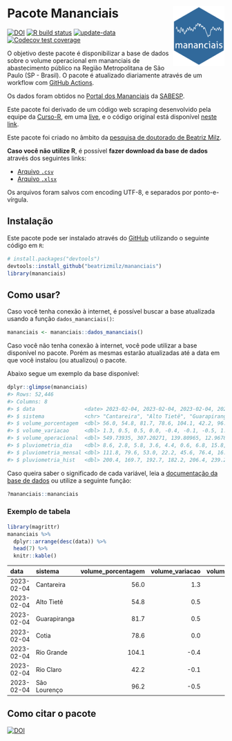 
<!-- README.md is generated from README.Rmd. Please edit that file -->

# Pacote Mananciais <img src="man/figures/hexlogo.png" align="right" width = "120px"/>

<!-- badges: start -->

[![DOI](https://zenodo.org/badge/DOI/10.5281/zenodo.4733056.svg)](https://doi.org/10.5281/zenodo.4733056)
[![R build
status](https://github.com/beatrizmilz/mananciais/workflows/R-CMD-check/badge.svg)](https://github.com/beatrizmilz/mananciais/actions)
[![update-data](https://github.com/beatrizmilz/mananciais/actions/workflows/2-update_data.yaml/badge.svg)](https://github.com/beatrizmilz/mananciais/actions/workflows/2-update_data.yaml)
[![Codecov test
coverage](https://codecov.io/gh/beatrizmilz/mananciais/branch/master/graph/badge.svg)](https://codecov.io/gh/beatrizmilz/mananciais?branch=master)
<!-- badges: end -->

O objetivo deste pacote é disponibilizar a base de dados sobre o volume
operacional em mananciais de abastecimento público na Região
Metropolitana de São Paulo (SP - Brasil). O pacote é atualizado
diariamente através de um workflow com [GitHub
Actions](https://github.com/beatrizmilz/mananciais/actions).

Os dados foram obtidos no [Portal dos
Mananciais](http://mananciais.sabesp.com.br/Situacao) da
[SABESP](http://site.sabesp.com.br/site/Default.aspx).

Este pacote foi derivado de um código web scraping desenvolvido pela
equipe da [Curso-R](https://www.curso-r.com/), em uma
[live](https://youtu.be/jvZIxrMmOcQ), e o código original está
disponível [neste
link](https://github.com/curso-r/lives/blob/master/drafts/20200730_scraper_sabesp.R).

Este pacote foi criado no âmbito da [pesquisa de doutorado de Beatriz
Milz](https://beatrizmilz.github.io/tese/).

**Caso você não utilize R**, é possível **fazer download da base de
dados** através dos seguintes links:

- [Arquivo
  `.csv`](https://github.com/beatrizmilz/mananciais/raw/master/inst/extdata/mananciais.csv)
- [Arquivo
  `.xlsx`](https://github.com/beatrizmilz/mananciais/blob/master/inst/extdata/mananciais.xlsx?raw=true)

Os arquivos foram salvos com encoding UTF-8, e separados por
ponto-e-vírgula.

## Instalação

Este pacote pode ser instalado através do [GitHub](https://github.com/)
utilizando o seguinte código em `R`:

``` r
# install.packages("devtools")
devtools::install_github("beatrizmilz/mananciais")
library(mananciais)
```

## Como usar?

Caso você tenha conexão à internet, é possível buscar a base atualizada
usando a função `dados_mananciais()`:

``` r
mananciais <- mananciais::dados_mananciais() 
```

Caso você não tenha conexão à internet, você pode utilizar a base
disponível no pacote. Porém as mesmas estarão atualizadas até a data em
que você instalou (ou atualizou) o pacote.

Abaixo segue um exemplo da base disponível:

``` r
dplyr::glimpse(mananciais)
#> Rows: 52,446
#> Columns: 8
#> $ data                <date> 2023-02-04, 2023-02-04, 2023-02-04, 2023-02-04, 2…
#> $ sistema             <chr> "Cantareira", "Alto Tietê", "Guarapiranga", "Cotia…
#> $ volume_porcentagem  <dbl> 56.0, 54.8, 81.7, 78.6, 104.1, 42.2, 96.2, 54.7, 5…
#> $ volume_variacao     <dbl> 1.3, 0.5, 0.5, 0.0, -0.4, -0.1, -0.5, 1.1, 1.0, 0.…
#> $ volume_operacional  <dbl> 549.73935, 307.20271, 139.80965, 12.96781, 116.819…
#> $ pluviometria_dia    <dbl> 8.6, 2.8, 5.8, 3.6, 4.4, 0.6, 6.8, 15.8, 30.6, 2.0…
#> $ pluviometria_mensal <dbl> 111.8, 79.6, 53.0, 22.2, 45.6, 76.4, 16.2, 103.2, …
#> $ pluviometria_hist   <dbl> 200.4, 169.7, 192.7, 182.2, 206.4, 239.2, 230.9, 2…
```

Caso queira saber o significado de cada variável, leia a [documentação
da base de
dados](https://beatrizmilz.github.io/mananciais/reference/mananciais.html)
ou utilize a seguinte função:

``` r
?mananciais::mananciais
```

### Exemplo de tabela

``` r
library(magrittr)
mananciais %>% 
  dplyr::arrange(desc(data)) %>% 
  head(7) %>%
  knitr::kable()
```

| data       | sistema      | volume_porcentagem | volume_variacao | volume_operacional | pluviometria_dia | pluviometria_mensal | pluviometria_hist |
|:-----------|:-------------|-------------------:|----------------:|-------------------:|-----------------:|--------------------:|------------------:|
| 2023-02-04 | Cantareira   |               56.0 |             1.3 |          549.73935 |              8.6 |               111.8 |             200.4 |
| 2023-02-04 | Alto Tietê   |               54.8 |             0.5 |          307.20271 |              2.8 |                79.6 |             169.7 |
| 2023-02-04 | Guarapiranga |               81.7 |             0.5 |          139.80965 |              5.8 |                53.0 |             192.7 |
| 2023-02-04 | Cotia        |               78.6 |             0.0 |           12.96781 |              3.6 |                22.2 |             182.2 |
| 2023-02-04 | Rio Grande   |              104.1 |            -0.4 |          116.81923 |              4.4 |                45.6 |             206.4 |
| 2023-02-04 | Rio Claro    |               42.2 |            -0.1 |            5.77133 |              0.6 |                76.4 |             239.2 |
| 2023-02-04 | São Lourenço |               96.2 |            -0.5 |           85.45194 |              6.8 |                16.2 |             230.9 |

## Como citar o pacote

[![DOI](https://zenodo.org/badge/DOI/10.5281/zenodo.4733056.svg)](https://doi.org/10.5281/zenodo.4733056)
